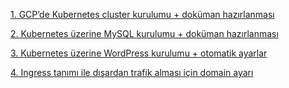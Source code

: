 [1. GCP’de Kubernetes cluster kurulumu + doküman hazırlanması](1.%20GCP’de%20Kubernetes%20cluster%20kurulumu%20%2B%20doküman%20hazırlanması)

[2. Kubernetes üzerine MySQL kurulumu + doküman hazırlanması](2.%20Kubernetes%20üzerine%20MySQL%20kurulumu%20%2B%20doküman%20hazırlanması)

[3. Kubernetes üzerine WordPress kurulumu + otomatik ayarlar](3.%20Kubernetes%20üzerine%20WordPress%20kurulumu%20%2B%20otomatik%20ayarlar)

[4. Ingress tanımı ile dışardan trafik alması için domain ayarı](4.%20Ingress%20tanımı%20ile%20dışardan%20trafik%20alması%20için%20domain%20ayarı)
